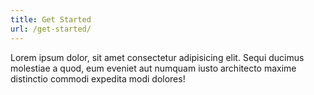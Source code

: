 ```yaml
---
title: Get Started
url: /get-started/
---
```


Lorem ipsum dolor, sit amet consectetur adipisicing elit. Sequi ducimus molestiae a quod, eum eveniet aut numquam iusto architecto maxime distinctio commodi expedita modi dolores!
